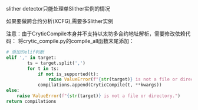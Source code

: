 slither detector只能处理单Slither实例的情况

如果要做跨合约分析(XCFG),需要多Slither实例

注意：由于CryticCompile本身并不支持以太坊多合约地址解析，需要修改依赖代码：
将crytic_compile.py的compile_all函数末尾添加：
```python
# 添加的elif判断
elif ',' in target:
        ts = target.split(',')
        for t in ts:
            if not is_supported(t):
                raise ValueError(f"{str(target)} is not a file or directory.")
            compilations.append(CryticCompile(t, **kwargs))
else:
    raise ValueError(f"{str(target)} is not a file or directory.")
return compilations
```

